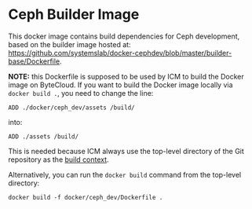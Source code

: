 # Ceph Builder Image

This docker image contains build dependencies for Ceph development,
based on the builder image hosted at:
https://github.com/systemslab/docker-cephdev/blob/master/builder-base/Dockerfile.

**NOTE:** this Dockerfile is supposed to be used by ICM to build the Docker
image on ByteCloud. If you want to build the Docker image locally via
`docker build .`, you need to change the line:

    ADD ./docker/ceph_dev/assets /build/

into:

    ADD ./assets /build/

This is needed because ICM always use the top-level directory of the Git
repository as the [build context](https://docs.docker.com/engine/reference/commandline/build/).

Alternatively, you can run the `docker build` command from the top-level
directory:

    docker build -f docker/ceph_dev/Dockerfile .
